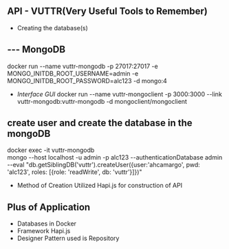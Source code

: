 ## API - VUTTR(Very Useful Tools to Remember) 

- Creating the database(s)

## --- MongoDB
docker run  --name vuttr-mongodb -p 27017:27017 -e MONGO_INITDB_ROOT_USERNAME=admin -e MONGO_INITDB_ROOT_PASSWORD=alc123 -d mongo:4

- *Interface GUI*
docker run --name vuttr-mongoclient -p 3000:3000 --link vuttr-mongodb:vuttr-mongodb -d mongoclient/mongoclient
  
## create user and create the database in the mongoDB
 docker exec -it vuttr-mongodb \
   mongo --host localhost -u admin -p alc123 --authenticationDatabase admin \
   --eval "db.getSiblingDB('vuttr').createUser({user:'ahcamargo', pwd: 'alc123', roles: [{role: 'readWrite', db: 'vuttr'}]})" 

- Method of Creation
  Utilized Hapi.js for construction of API

## Plus of Application
  * Databases in Docker
  * Framework Hapi.js
  * Designer Pattern used is Repository
    
